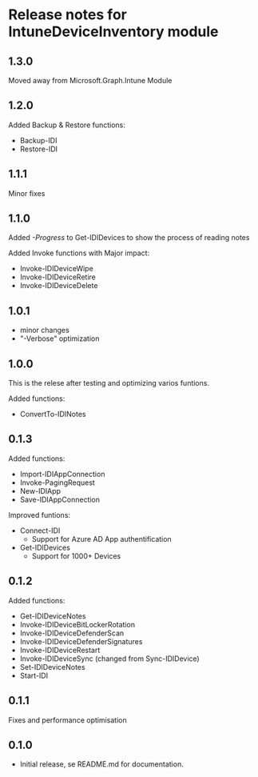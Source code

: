 # Release notes for IntuneDeviceInventory module

## 1.3.0
Moved away from Microsoft.Graph.Intune Module

## 1.2.0
Added Backup & Restore functions:
- Backup-IDI
- Restore-IDI

## 1.1.1
Minor fixes

## 1.1.0
Added *-Progress* to Get-IDIDevices to show the process of reading notes

Added Invoke functions with Major impact:
- Invoke-IDIDeviceWipe
- Invoke-IDIDeviceRetire
- Invoke-IDIDeviceDelete

## 1.0.1
- minor changes
- "-Verbose" optimization

## 1.0.0
This is the relese after testing and optimizing varios funtions. 

Added functions:
- ConvertTo-IDINotes

## 0.1.3
Added functions:
- Import-IDIAppConnection
- Invoke-PagingRequest
- New-IDIApp
- Save-IDIAppConnection

Improved funtions:
- Connect-IDI 
    - Support for Azure AD App authentification
- Get-IDIDevices
    - Support for 1000+ Devices

## 0.1.2
Added functions:
- Get-IDIDeviceNotes
- Invoke-IDIDeviceBitLockerRotation
- Invoke-IDIDeviceDefenderScan
- Invoke-IDIDeviceDefenderSignatures
- Invoke-IDIDeviceRestart
- Invoke-IDIDeviceSync (changed from Sync-IDIDevice)
- Set-IDIDeviceNotes
- Start-IDI

## 0.1.1
Fixes and performance optimisation

## 0.1.0
- Initial release, se README.md for documentation.
